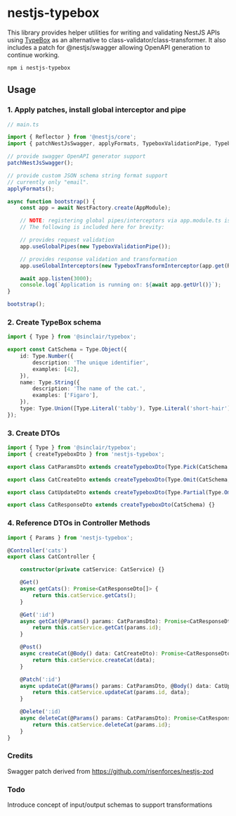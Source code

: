 # nestjs-typebox

This library provides helper utilities for writing and validating NestJS APIs using [TypeBox](https://github.com/sinclairzx81/typebox) as
an alternative to class-validator/class-transformer. It also includes a patch for @nestjs/swagger allowing OpenAPI generation to continue working.

```sh
npm i nestjs-typebox
```

## Usage

### 1. Apply patches, install global interceptor and pipe

```ts
// main.ts

import { Reflector } from '@nestjs/core';
import { patchNestJsSwagger, applyFormats, TypeboxValidationPipe, TypeboxTransformInterceptor } from 'nestjs-typebox';

// provide swagger OpenAPI generator support
patchNestJsSwagger();

// provide custom JSON schema string format support
// currently only "email".
applyFormats();

async function bootstrap() {
    const app = await NestFactory.create(AppModule);

    // NOTE: registering global pipes/interceptors via app.module.ts is preferred
    // The following is included here for brevity:

    // provides request validation
    app.useGlobalPipes(new TypeboxValidationPipe());

    // provides response validation and transformation
    app.useGlobalInterceptors(new TypeboxTransformInterceptor(app.get(Reflector)));

    await app.listen(3000);
    console.log(`Application is running on: ${await app.getUrl()}`);
}

bootstrap();
```

### 2. Create TypeBox schema

```ts
import { Type } from '@sinclair/typebox';

export const CatSchema = Type.Object({
    id: Type.Number({
        description: 'The unique identifier',
        examples: [42],
    }),
    name: Type.String({
        description: 'The name of the cat.',
        examples: ['Figaro'],
    }),
    type: Type.Union([Type.Literal('tabby'), Type.Literal('short-hair'), Type.Literal('maine-coon'), Type.Literal('siamese')]),
});
```

### 3. Create DTOs

```ts
import { Type } from '@sinclair/typebox';
import { createTypeboxDto } from 'nestjs-typebox';

export class CatParamsDto extends createTypeboxDto(Type.Pick(CatSchema, ['id']), { coerceTypes: true }) {}

export class CatCreateDto extends createTypeboxDto(Type.Omit(CatSchema, ['id'])) {}

export class CatUpdateDto extends createTypeboxDto(Type.Partial(Type.Omit(CatSchema, ['id', 'type']))) {}

export class CatResponseDto extends createTypeboxDto(CatSchema) {}
```

### 4. Reference DTOs in Controller Methods

```ts
import { Params } from 'nestjs-typebox';

@Controller('cats')
export class CatController {

    constructor(private catService: CatService) {}

    @Get()
    async getCats(): Promise<CatResponseDto[]> {
        return this.catService.getCats();
    }

    @Get(':id')
    async getCat(@Params() params: CatParamsDto): Promise<CatResponseDto> {
        return this.catService.getCat(params.id);
    }

    @Post()
    async createCat(@Body() data: CatCreateDto): Promise<CatResponseDto> {
        return this.catService.createCat(data);
    }

    @Patch(':id')
    async updateCat(@Params() params: CatParamsDto, @Body() data: CatUpdateDto): Promise<CatResponseDto> {
        return this.catService.updateCat(params.id, data);
    }

    @Delete(':id)
    async deleteCat(@Params() params: CatParamsDto): Promise<CatResponseDto> {
        return this.catService.deleteCat(params.id);
    }
}
```

### Credits

Swagger patch derived from https://github.com/risenforces/nestjs-zod

### Todo

Introduce concept of input/output schemas to support transformations
